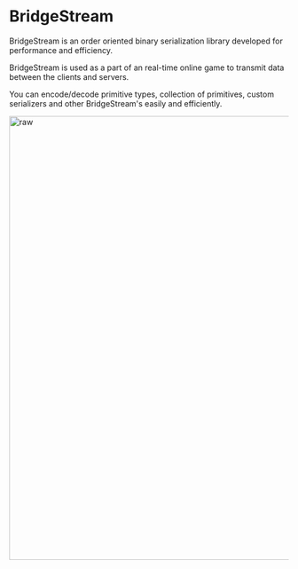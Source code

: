 # BridgeStream 

BridgeStream is an order oriented binary serialization library developed for performance and efficiency.

BridgeStream is used as a part of an real-time online game to
transmit data between the clients and servers.

You can encode/decode primitive types, collection of primitives, custom serializers and other BridgeStream's easily
and efficiently.

<img src="https://static0.srcdn.com/wordpress/wp-content/uploads/2020/06/Gordon-Ramsay-Its-Raw.jpg" alt="raw" width=800 />
